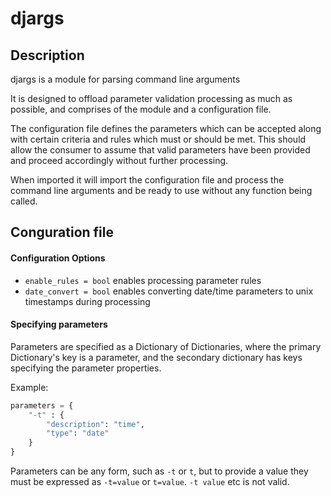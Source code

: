 # djargs
## Description
djargs is a module for parsing command line arguments

It is designed to offload parameter validation processing as much as possible, and comprises of the module and a configuration file.

The configuration file defines the parameters which can be accepted along with certain criteria and rules which must or should be met.
This should allow the consumer to assume that valid parameters have been provided and proceed accordingly without further processing.

When imported it will import the configuration file and process the command line arguments and be ready to use without any function being called.

## Conguration file
#### Configuration Options
* `enable_rules = bool` enables processing parameter rules
* `date_convert = bool` enables converting date/time parameters to unix timestamps during processing

#### Specifying parameters
Parameters are specified as a Dictionary of Dictionaries, where the primary Dictionary's key is a parameter, and the secondary dictionary has keys specifying the parameter properties.

Example:
```python
parameters = {
    "-t" : {
        "description": "time",
        "type": "date"
    }
}
```
Parameters can be any form, such as `-t` or `t`, but to provide a value they must be expressed as `-t=value` or `t=value`. `-t value` etc is not valid.

